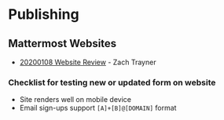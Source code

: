 # Publishing

## Mattermost Websites

* [20200108 Website Review](https://docs.google.com/presentation/d/1l9rhWVEz8JpAf9GWmE5-YtEMoUrs_pPcSuw5P-qVGxs/edit#slide=id.g56a58be8df_2_73) - Zach Trayner 

### Checklist for testing new or updated form on website

* Site renders well on mobile device
* Email sign-ups support `[A]+[B]@[DOMAIN]` format



